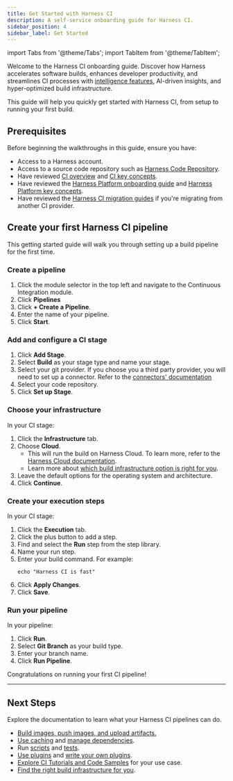 ```yaml
---
title: Get Started with Harness CI
description: A self-service onboarding guide for Harness CI.
sidebar_position: 4
sidebar_label: Get Started
---
```


import Tabs from '@theme/Tabs';
import TabItem from '@theme/TabItem';

Welcome to the Harness CI onboarding guide. Discover how Harness accelerates software builds, enhances developer productivity, and streamlines CI processes with [intelligence features](/docs/continuous-integration/use-ci/harness-ci-intelligence), AI-driven insights, and hyper-optimized build infrastructure.

This guide will help you quickly get started with Harness CI, from setup to running your first build.

## Prerequisites

Before beginning the walkthroughs in this guide, ensure you have:

- Access to a Harness account.
- Access to a source code repository such as [Harness Code Repository](/docs/code-repository/get-started/overview).
- Have reviewed [CI overview](/docs/continuous-integration/get-started/overview) and [CI key concepts](/docs/continuous-integration/get-started/key-concepts).
- Have reviewed the [Harness Platform onboarding guide](/docs/platform/get-started/onboarding-guide) and [Harness Platform key concepts](/docs/platform/get-started/key-concepts).
- Have reviewed the [Harness CI migration guides](/docs/category/migrate-to-harness-ci) if you're migrating from another CI provider.

## Create your first Harness CI pipeline

This getting started guide will walk you through setting up a build pipeline for the first time.

<Tabs>
<TabItem value="Interactive Guide">
<DocVideo src="https://app.tango.us/app/embed/e56c08cc-4d5c-40b0-a6f7-f8cf27a06a89?skipCover=false&defaultListView=false&skipBranding=false&makeViewOnly=false&hideAuthorAndDetails=true" title="Create your first CI Pipeline"/>
</TabItem>
<TabItem value="Step-by-step">

### Create a pipeline

1. Click the module selector in the top left and navigate to the Continuous Integration module. 
2. Click **Pipelines**
3. Click **+ Create a Pipeline**.
4. Enter the name of your pipeline.
5. Click **Start**.

### Add and configure a CI stage

1. Click **Add Stage**. 
2. Select **Build** as your stage type and name your stage.
3. Select your git provider. If you choose you a third party provider, you will need to set up a connector. Refer to the [connectors' documentation](/docs/category/code-repo-connectors/)
4. Select your code repository.
5. Click **Set up Stage**.

### Choose your infrastructure

In your CI stage:

1. Click the **Infrastructure** tab.
2. Choose **Cloud**. 
   - This will run the build on Harness Cloud. To learn more, refer to the [Harness Cloud documentation](/docs/continuous-integration/use-ci/set-up-build-infrastructure/use-harness-cloud-build-infrastructure).
   - Learn more about [which build infrastructure option is right for you](/docs/continuous-integration/use-ci/set-up-build-infrastructure/which-build-infrastructure-is-right-for-me).
3. Leave the default options for the operating system and architecture. 
4. Click **Continue**.

### Create your execution steps

In your CI stage:

1. Click the **Execution** tab.
2. Click the plus button to add a step. 
3. Find and select the **Run** step from the step library.
4. Name your run step. 
5. Enter your build command. For example:
    ```
    echo "Harness CI is fast"
    ```
6. Click **Apply Changes**.
7. Click **Save**. 

### Run your pipeline

In your pipeline:

1. Click **Run**. 
2. Select **Git Branch** as your build type.
3. Enter your branch name.
4. Click **Run Pipeline**.

Congratulations on running your first CI pipeline!

</TabItem>
</Tabs>

---

## Next Steps

Explore the documentation to learn what your Harness CI pipelines can do.

* [Build images, push images, and upload artifacts.](/docs/continuous-integration/use-ci/build-and-upload-artifacts/build-and-upload-an-artifact)
* [Use caching](/docs/category/share-and-cache-ci-data) and [manage dependencies](/docs/category/manage-dependencies).
* Run [scripts](/docs/continuous-integration/use-ci/run-step-settings.md) and [tests](/docs/category/run-tests).
* [Use plugins](/docs/continuous-integration/use-ci/use-drone-plugins/explore-ci-plugins.md) and [write your own plugins](/docs/continuous-integration/use-ci/use-drone-plugins/custom_plugins.md).
* [Explore CI Tutorials and Code Samples](/docs/category/tutorials-and-code-samples) for your use case.
* [Find the right build infrastructure for you](/docs/continuous-integration/use-ci/set-up-build-infrastructure/which-build-infrastructure-is-right-for-me).